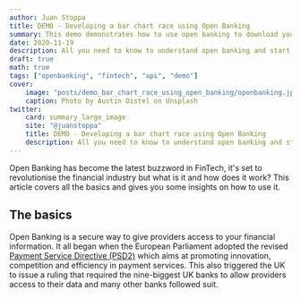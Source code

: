 ```yaml
---
author: Juan Stoppa
title: DEMO - Developing a bar chart race using Open Banking
summary: This demo demonstrates how to use open banking to download your transactions and run a bar chart race to find out the expenditure overtime.
date: 2020-11-19
description: All you need to know to understand open banking and start using it.
draft: true
math: true
tags: ["openbanking", "fintech", "api", "demo"]
cover:
    image: "posts/demo_bar_chart_race_using_open_banking/openbanking.jpg"
    caption: Photo by Austin Distel on Unsplash
twitter:
    card: summary_large_image
    site: "@juanstoppa"
    title: DEMO - Developing a bar chart race using Open Banking
    description: All you need to know to understand open banking and start using it
---
```



Open Banking has become the latest buzzword in FinTech, it's set to revolutionise the financial industry but what is it and how does it work? This article covers all the basics and gives you some insights on how to use it. 

## The basics 

Open Banking is a secure way to give providers access to your financial information. It all began when the European Parliament adopted the revised [Payment Service Directive (PSD2)](https://ec.europa.eu/commission/presscorner/detail/en/QANDA_19_5555) which aims at promoting innovation, competition and efficiency in payment services. This also triggered the UK to issue a ruling that required the nine-biggest UK banks to allow providers access to their data and many other banks followed suit. 


